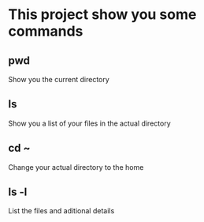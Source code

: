 # This project show you some commands
## pwd
Show you the current directory

## ls
Show you a list of your files in the actual directory

## cd ~
Change your actual directory to the home

## ls -l
List the files and aditional details
